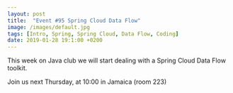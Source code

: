 ```yaml
---
layout: post
title:  "Event #95 Spring Cloud Data Flow"
image: /images/default.jpg
tags: [Intro, Spring, Spring Cloud, Data Flow, Coding]
date: 2019-01-28 19:1:00 +0200
---
```


This week on Java club we will start dealing with a Spring Cloud Data Flow toolkit.[]()

Join us next Thursday, at 10:00 in Jamaica (room 223)